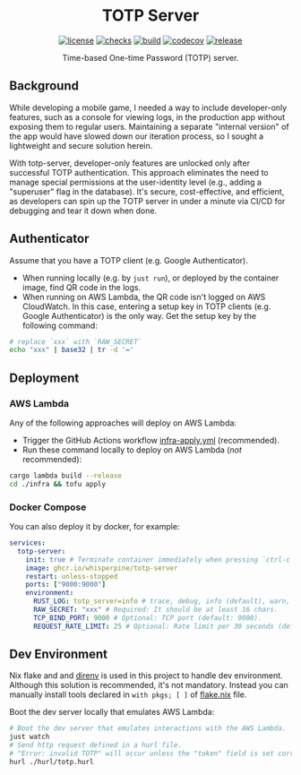<!-- markdownlint-disable MD033 -->
<h1 align="center">TOTP Server</h1>

<div align="center">

[![license](https://img.shields.io/badge/MIT_OR_Apache--2.0-blue?label=license)](https://github.com/whisperpine/totp-server/blob/main/LICENSE-APACHE)
[![checks](https://img.shields.io/github/actions/workflow/status/whisperpine/totp-server/checks.yml?logo=github&label=checks)](https://github.com/whisperpine/totp-server/actions/workflows/checks.yml)
[![build](https://img.shields.io/github/actions/workflow/status/whisperpine/totp-server/build.yml?logo=github&label=build)](https://github.com/whisperpine/totp-server/actions/workflows/build.yml)
[![codecov](https://codecov.io/gh/whisperpine/totp-server/graph/badge.svg?token=5PCNPENV26)](https://codecov.io/gh/whisperpine/totp-server)
[![release](https://img.shields.io/github/v/release/whisperpine/totp-server?logo=github)](https://github.com/whisperpine/totp-server/releases)

Time-based One-time Password (TOTP) server.

</div>
<!-- markdownlint-enable MD033 -->

## Background

While developing a mobile game, I needed a way to include developer-only
features, such as a console for viewing logs, in the production app without
exposing them to regular users. Maintaining a separate "internal version" of the
app would have slowed down our iteration process, so I sought a lightweight and
secure solution herein.

With totp-server, developer-only features are unlocked only after successful
TOTP authentication. This approach eliminates the need to manage special
permissions at the user-identity level (e.g., adding a "superuser" flag in the
database). It's secure, cost-effective, and efficient, as developers can spin up
the TOTP server in under a minute via CI/CD for debugging and tear it down when
done.

## Authenticator

Assume that you have a TOTP client (e.g. Google Authenticator).

- When running locally (e.g. by `just run`), or deployed by the container image,
  find QR code in the logs.
- When running on AWS Lambda, the QR code isn't logged on AWS CloudWatch.
  In this case, entering a setup key in TOTP clients (e.g. Google Authenticator)
  is the only way. Get the setup key by the following command:

```sh
# replace `xxx` with `RAW_SECRET`
echo "xxx" | base32 | tr -d '='
```

## Deployment

### AWS Lambda

Any of the following approaches will deploy on AWS Lambda:

- Trigger the GitHub Actions workflow [infra-apply.yml](https://github.com/whisperpine/totp-server/actions/workflows/infra-apply.yml)
  (recommended).
- Run these command locally to deploy on AWS Lambda (*not* recommended):

```sh
cargo lambda build --release
cd ./infra && tofu apply
```

### Docker Compose

You can also deploy it by docker, for example:

```yaml
services:
  totp-server:
    init: true # Terminate container immediately when pressing `ctrl-c`.
    image: ghcr.io/whisperpine/totp-server
    restart: unless-stopped
    ports: ["9000:9000"]
    environment:
      RUST_LOG: totp_server=info # trace, debug, info (default), warn, error.
      RAW_SECRET: "xxx" # Required: It should be at least 16 chars. 
      TCP_BIND_PORT: 9000 # Optional: TCP port (default: 9000).
      REQUEST_RATE_LIMIT: 25 # Optional: Rate limit per 30 seconds (default: 25).
```

## Dev Environment

Nix flake and and [direnv](https://github.com/direnv/direnv)
is used in this project to handle dev environment.
Although this solution is recommended, it's not mandatory.
Instead you can manually install tools declared
in `with pkgs; [ ]` of [flake.nix](./flake.nix) file.

Boot the dev server locally that emulates AWS Lambda:

```sh
# Boot the dev server that emulates interactions with the AWS Lambda.
just watch
# Send http request defined in a hurl file.
# "Error: invalid TOTP" will occur unless the "token" field is set correctly.
hurl ./hurl/totp.hurl
```
